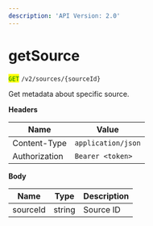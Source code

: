 ```yaml
---
description: 'API Version: 2.0'
---
```


# getSource

<mark style="color:green;">`GET`</mark> `/v2/sources/{sourceId}`

Get metadata about specific source.

**Headers**

| Name          | Value              |
| ------------- | ------------------ |
| Content-Type  | `application/json` |
| Authorization | `Bearer <token>`   |

**Body**

| Name     | Type   | Description |
| -------- | ------ | ----------- |
| sourceId | string | Source ID   |
